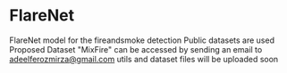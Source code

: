 # FlareNet
FlareNet model for the fireandsmoke detection
Public datasets are used
Proposed Dataset "MixFire" can be accessed by sending an email to adeelferozmirza@gmail.com
utils and dataset files will be uploaded soon
